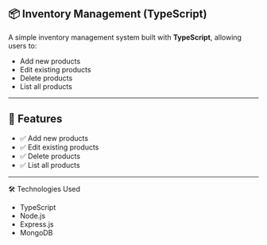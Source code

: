 ## 📦 Inventory Management (TypeScript)  
A simple inventory management system built with **TypeScript**, allowing users to:  
- Add new products  
- Edit existing products  
- Delete products  
- List all products  

---

## 🚀 Features  
- ✅ Add new products  
- ✅ Edit existing products  
- ✅ Delete products  
- ✅ List all products  

---


🛠️ Technologies Used
  * TypeScript
  * Node.js
  * Express.js
  * MongoDB
